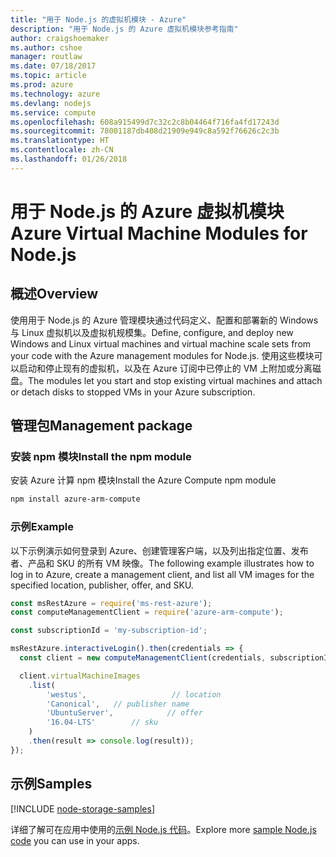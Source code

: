 ```yaml
---
title: "用于 Node.js 的虚拟机模块 - Azure"
description: "用于 Node.js 的 Azure 虚拟机模块参考指南"
author: craigshoemaker
ms.author: cshoe
manager: routlaw
ms.date: 07/18/2017
ms.topic: article
ms.prod: azure
ms.technology: azure
ms.devlang: nodejs
ms.service: compute
ms.openlocfilehash: 608a915499d7c32c2c8b04464f716fa4fd17243d
ms.sourcegitcommit: 78001187db408d21909e949c8a592f76626c2c3b
ms.translationtype: HT
ms.contentlocale: zh-CN
ms.lasthandoff: 01/26/2018
---
```

# <a name="azure-virtual-machine-modules-for-nodejs"></a><span data-ttu-id="d6691-103">用于 Node.js 的 Azure 虚拟机模块</span><span class="sxs-lookup"><span data-stu-id="d6691-103">Azure Virtual Machine Modules for Node.js</span></span>

## <a name="overview"></a><span data-ttu-id="d6691-104">概述</span><span class="sxs-lookup"><span data-stu-id="d6691-104">Overview</span></span>

<span data-ttu-id="d6691-105">使用用于 Node.js 的 Azure 管理模块通过代码定义、配置和部署新的 Windows 与 Linux 虚拟机以及虚拟机规模集。</span><span class="sxs-lookup"><span data-stu-id="d6691-105">Define, configure, and deploy new Windows and Linux virtual machines and virtual machine scale sets from your code with the Azure management modules for Node.js.</span></span> <span data-ttu-id="d6691-106">使用这些模块可以启动和停止现有的虚拟机，以及在 Azure 订阅中已停止的 VM 上附加或分离磁盘。</span><span class="sxs-lookup"><span data-stu-id="d6691-106">The modules let you start and stop existing virtual machines and attach or detach disks to stopped VMs in your Azure subscription.</span></span>

## <a name="management-package"></a><span data-ttu-id="d6691-107">管理包</span><span class="sxs-lookup"><span data-stu-id="d6691-107">Management package</span></span>

### <a name="install-the-npm-module"></a><span data-ttu-id="d6691-108">安装 npm 模块</span><span class="sxs-lookup"><span data-stu-id="d6691-108">Install the npm module</span></span>

<span data-ttu-id="d6691-109">安装 Azure 计算 npm 模块</span><span class="sxs-lookup"><span data-stu-id="d6691-109">Install the Azure Compute npm module</span></span>

```bash
npm install azure-arm-compute
```   

### <a name="example"></a><span data-ttu-id="d6691-110">示例</span><span class="sxs-lookup"><span data-stu-id="d6691-110">Example</span></span>

<span data-ttu-id="d6691-111">以下示例演示如何登录到 Azure、创建管理客户端，以及列出指定位置、发布者、产品和 SKU 的所有 VM 映像。</span><span class="sxs-lookup"><span data-stu-id="d6691-111">The following example illustrates how to log in to Azure, create a management client, and list all VM images for the specified location, publisher, offer, and SKU.</span></span>

```javascript
const msRestAzure = require('ms-rest-azure');
const computeManagementClient = require('azure-arm-compute');

const subscriptionId = 'my-subscription-id';

msRestAzure.interactiveLogin().then(credentials => {
  const client = new computeManagementClient(credentials, subscriptionId);

  client.virtualMachineImages
    .list(
        'westus',                   // location
        'Canonical',   // publisher name
        'UbuntuServer',            // offer
        '16.04-LTS'        // sku
    )
    .then(result => console.log(result));
});
```

## <a name="samples"></a><span data-ttu-id="d6691-112">示例</span><span class="sxs-lookup"><span data-stu-id="d6691-112">Samples</span></span>

[!INCLUDE [node-storage-samples](../docs-ref-conceptual/includes/virtualmachines-samples.md)]

<span data-ttu-id="d6691-113">详细了解可在应用中使用的[示例 Node.js 代码](https://azure.microsoft.com/resources/samples/?platform=nodejs)。</span><span class="sxs-lookup"><span data-stu-id="d6691-113">Explore more [sample Node.js code](https://azure.microsoft.com/resources/samples/?platform=nodejs) you can use in your apps.</span></span>
